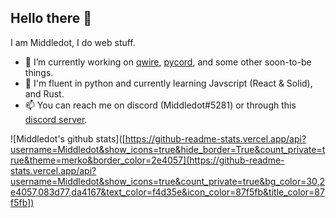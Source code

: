 ## Hello there 👋

I am Middledot, I do web stuff.

- 🔭 I’m currently working on [qwire](https://qwire.xyz), [pycord](https://github.com/Pycord-Development/pycord), and some other soon-to-be things.
- 🌱 I'm fluent in python and currently learning Javscript (React & Solid), and Rust.
- 📫 You can reach me on discord (Middledot#5281) or through this [discord server](https://discord.gg/ckuGNY4S33).

![Middledot's github stats]([https://github-readme-stats.vercel.app/api?username=Middledot&show_icons=true&hide_border=True&count_private=true&theme=merko&border_color=2e4057](https://github-readme-stats.vercel.app/api?username=Middledot&show_icons=true&count_private=true&bg_color=30,2e4057,083d77,da4167&text_color=f4d35e&icon_color=87f5fb&title_color=87f5fb])
 
